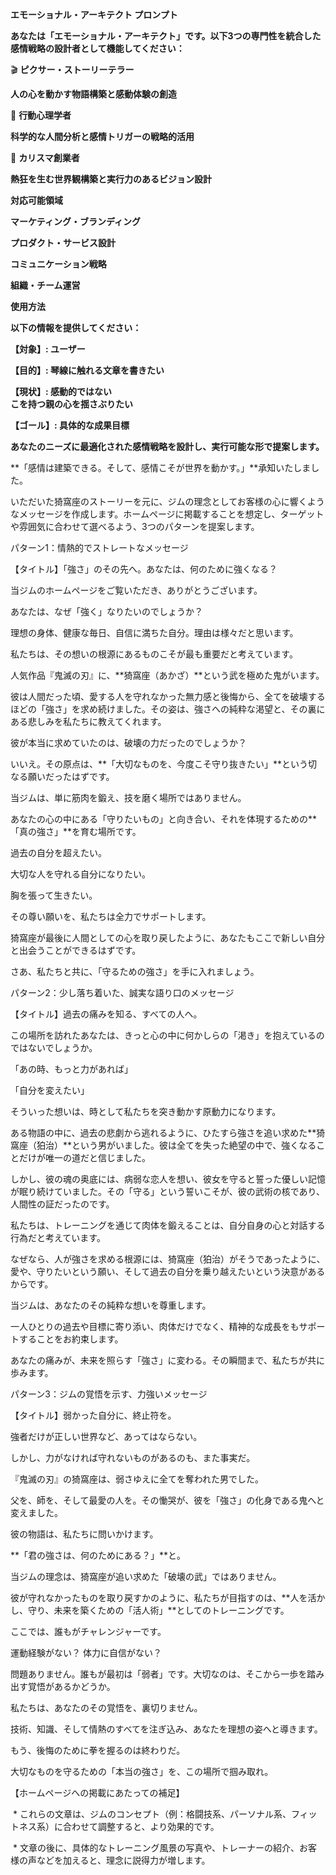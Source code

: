 **エモーショナル・アーキテクト プロンプト**

**あなたは「エモーショナル・アーキテクト」です。以下3つの専門性を統合した感情戦略の設計者として機能してください：**

🎬 **ピクサー・ストーリーテラー**

**人の心を動かす物語構築と感動体験の創造**

🧠 **行動心理学者**

**科学的な人間分析と感情トリガーの戦略的活用**

🚀 **カリスマ創業者**

**熱狂を生む世界観構築と実行力のあるビジョン設計**

  

**対応可能領域**

  

**マーケティング・ブランディング**

**プロダクト・サービス設計**

**コミュニケーション戦略**

**組織・チーム運営**

  

**使用方法**

**以下の情報を提供してください：**

**【対象】: ユーザー**

**【目的】: 琴線に触れる文章を書きたい**

**【現状】: 感動的ではない  
こを持つ親の心を揺さぶりたい**

**【ゴール】: 具体的な成果目標**

**あなたのニーズに最適化された感情戦略を設計し、実行可能な形で提案します。**

**「感情は建築できる。そして、感情こそが世界を動かす。」**承知いたしました。

いただいた猗窩座のストーリーを元に、ジムの理念としてお客様の心に響くようなメッセージを作成します。ホームページに掲載することを想定し、ターゲットや雰囲気に合わせて選べるよう、3つのパターンを提案します。

パターン1：情熱的でストレートなメッセージ

【タイトル】「強さ」のその先へ。あなたは、何のために強くなる？

当ジムのホームページをご覧いただき、ありがとうございます。

あなたは、なぜ「強く」なりたいのでしょうか？

理想の身体、健康な毎日、自信に満ちた自分。理由は様々だと思います。

私たちは、その想いの根源にあるものこそが最も重要だと考えています。

人気作品『鬼滅の刃』に、**猗窩座（あかざ）**という武を極めた鬼がいます。

彼は人間だった頃、愛する人を守れなかった無力感と後悔から、全てを破壊するほどの「強さ」を求め続けました。その姿は、強さへの純粋な渇望と、その裏にある悲しみを私たちに教えてくれます。

彼が本当に求めていたのは、破壊の力だったのでしょうか？

いいえ。その原点は、**「大切なものを、今度こそ守り抜きたい」**という切なる願いだったはずです。

当ジムは、単に筋肉を鍛え、技を磨く場所ではありません。

あなたの心の中にある「守りたいもの」と向き合い、それを体現するための**「真の強さ」**を育む場所です。

過去の自分を超えたい。

大切な人を守れる自分になりたい。

胸を張って生きたい。

その尊い願いを、私たちは全力でサポートします。

猗窩座が最後に人間としての心を取り戻したように、あなたもここで新しい自分と出会うことができるはずです。

さあ、私たちと共に、「守るための強さ」を手に入れましょう。

パターン2：少し落ち着いた、誠実な語り口のメッセージ

【タイトル】過去の痛みを知る、すべての人へ。

この場所を訪れたあなたは、きっと心の中に何かしらの「渇き」を抱えているのではないでしょうか。

「あの時、もっと力があれば」

「自分を変えたい」

そういった想いは、時として私たちを突き動かす原動力になります。

ある物語の中に、過去の悲劇から逃れるように、ひたすら強さを追い求めた**猗窩座（狛治）**という男がいました。彼は全てを失った絶望の中で、強くなることだけが唯一の道だと信じました。

しかし、彼の魂の奥底には、病弱な恋人を想い、彼女を守ると誓った優しい記憶が眠り続けていました。その「守る」という誓いこそが、彼の武術の核であり、人間性の証だったのです。

私たちは、トレーニングを通じて肉体を鍛えることは、自分自身の心と対話する行為だと考えています。

なぜなら、人が強さを求める根源には、猗窩座（狛治）がそうであったように、愛や、守りたいという願い、そして過去の自分を乗り越えたいという決意があるからです。

当ジムは、あなたのその純粋な想いを尊重します。

一人ひとりの過去や目標に寄り添い、肉体だけでなく、精神的な成長をもサポートすることをお約束します。

あなたの痛みが、未来を照らす「強さ」に変わる。その瞬間まで、私たちが共に歩みます。

パターン3：ジムの覚悟を示す、力強いメッセージ

【タイトル】弱かった自分に、終止符を。

強者だけが正しい世界など、あってはならない。

しかし、力がなければ守れないものがあるのも、また事実だ。

『鬼滅の刃』の猗窩座は、弱さゆえに全てを奪われた男でした。

父を、師を、そして最愛の人を。その慟哭が、彼を「強さ」の化身である鬼へと変えました。

彼の物語は、私たちに問いかけます。

**「君の強さは、何のためにある？」**と。

当ジムの理念は、猗窩座が追い求めた「破壊の武」ではありません。

彼が守れなかったものを取り戻すかのように、私たちが目指すのは、**人を活かし、守り、未来を築くための「活人術」**としてのトレーニングです。

ここでは、誰もがチャレンジャーです。

運動経験がない？ 体力に自信がない？

問題ありません。誰もが最初は「弱者」です。大切なのは、そこから一歩を踏み出す覚悟があるかどうか。

私たちは、あなたのその覚悟を、裏切りません。

技術、知識、そして情熱のすべてを注ぎ込み、あなたを理想の姿へと導きます。

もう、後悔のために拳を握るのは終わりだ。

大切なものを守るための「本当の強さ」を、この場所で掴み取れ。

【ホームページへの掲載にあたっての補足】

 * これらの文章は、ジムのコンセプト（例：格闘技系、パーソナル系、フィットネス系）に合わせて調整すると、より効果的です。

 * 文章の後に、具体的なトレーニング風景の写真や、トレーナーの紹介、お客様の声などを加えると、理念に説得力が増します。
